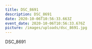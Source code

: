 ```yaml
---
title: DSC_8691
description: DSC_8691
date: 2020-10-06T10:56:33.663Z
event_date: 2020-10-06T10:56:33.676Z
picture: /images/uploads/dsc_8691.jpg
---
```

DSC_8691